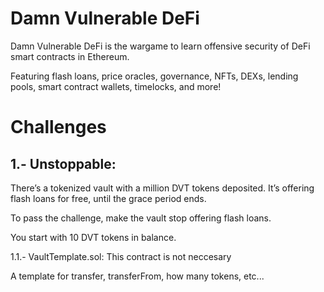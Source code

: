# Damn Vulnerable DeFi

Damn Vulnerable DeFi is the wargame to learn offensive security of DeFi smart contracts in Ethereum.


Featuring flash loans, price oracles, governance, NFTs, DEXs, lending pools, smart contract wallets, timelocks, and more!

#	Challenges

## 1.-  Unstoppable:

There’s a tokenized vault with a million DVT tokens deposited. It’s offering flash loans for free, until the grace period ends.

To pass the challenge, make the vault stop offering flash loans.

You start with 10 DVT tokens in balance.

1.1.- VaultTemplate.sol: This contract is not neccesary

A template for transfer, transferFrom, how many tokens, etc...


